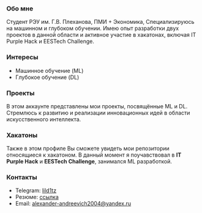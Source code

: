### Обо мне

Студент РЭУ им. Г.В. Плеханова, ПМИ + Экономика,
Специализируюсь на машинном и глубоком обучении. Имею опыт разработки двух проектов в данной области и активное участие в хакатонах, включая IT Purple Hack и EESTech Challenge.

### Интересы

- Машинное обучение (ML)
- Глубокое обучение (DL)

### Проекты

В этом аккаунте представлены мои проекты, посвящённые ML и DL. Стремлюсь к развитию и реализации инновационных идей в области искусственного интеллекта.

### Хакатоны

Также в этом профиле Вы сможете увидеть мои репозитории относящиеся к хакатоном.
В данный момент я поучавствовал в **IT Purple Hack** и **EESTech Challenge**, занимался ML разработкой.

### Контакты

- Telegram: [lild1tz](https://t.me/lild1tz)
- Резюме: [ссылка](https://drive.google.com/file/d/1LU9mVVZ2O6NpN2ufqCuHoQNR6CKbWDuE/view?usp=drive_link)
- Email: [alexander-andreevich2004@yandex.ru](mailto:alexander-andreevich2004@yandex.ru)
